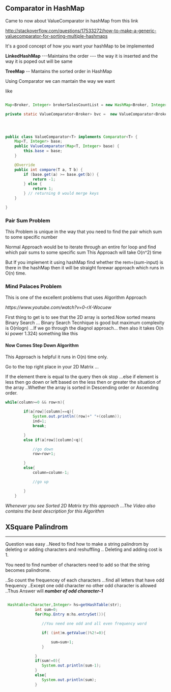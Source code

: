 <h2>Comparator in HashMap</h2>

Came to now about ValueComparator in hashMap from this link 

http://stackoverflow.com/questions/17533272/how-to-make-a-generic-valuecomparator-for-sorting-multiple-hashmaps


It's a good concept of how you want your hashMap to be implemented 

<b>LinkedHashMap</b> ---Maintains the order --- the way it is inserted and the way it is poped out will be same

<b>TreeMap</b> -- Mantains the sorted order in HashMap


Using Comparator we can mantain the way we want 

like 
```java

Map<Broker, Integer> brokerSalesCountList = new HashMap<Broker, Integer>();

private static ValueComparator<Broker> bvc =  new ValueComparator<Broker>(brokerSalesCountList);




public class ValueComparator<T> implements Comparator<T> {  
    Map<T, Integer> base;
    public ValueComparator(Map<T, Integer> base) {
        this.base = base;
    }

    @Override
    public int compare(T a, T b) {
        if (base.get(a) >= base.get(b)) {
            return -1;
        } else {
            return 1;
        } // returning 0 would merge keys
    }

}


```


<h3> Pair Sum Problem </h3>


<p>This Problem is unique in the way that you need to find the pair which sum to some specific number </p>
<p>Normal Approach would be to iterate through an entire for loop and find which pair sums to some specific sum
This Approach will take O(n^2) time
</p>
<p>
    But If you implement it using hashMap find whether the rem=(sum-input) is there in the hashMap then it will be straight forewar approach which runs in O(n) time.

</p>

<h3> Mind Palaces Problem </h3>

<p> This is one of the excellent problems that uses Algorithm Approach </p>

<p><i>https://www.youtube.com/watch?v=0-rX-Wocuew</i></p>

<p>First thing to get is to see that the 2D array is sorted.Now sorted means Binary Search ...
Binary Search Tecnhique is good but maximum complexity is O(nlogn)  ...If we go through the diagnol approach...
then also it takes O(n ki power 1.324) something like this
</p>

<p>
<h4>Now Comes Step Down Algorithm 
</h4>
This Approach is helpful it runs in O(n) time only.

Go to the top right place in your 2D Matrix ...

If the element there is equal to the query then ok stop ...else if element is less then go down or left based on the less then or greater the situation of the array ..Whether the array is sorted in Descending order or Ascending order.

```java
while(column>=0 && row<n){
            
        if(a[row][column]==q){
            System.out.println((row)+" "+(column));
            ind=1;
            break;

        }
        else if(a[row][column]<q){

            //go down
            row=row+1;

        }
        else{
            column=column-1;

            //go up

        }
    }
```

<i>Whenever you see Sorted 2D Matrix try this approach ...The Video also contains the best description for this Algorithm</i>
</p>

<h2>XSquare Palindrom</h2>
<hr>
<p>
Question was easy ..Need to find how to make a string palindrom  by deleting or adding characters and reshuffling ..
Deleting and adding cost is 1.

You need to find number of characters need to add so that the string becomes palindrome.

..So count the frequencey of each characters ...find all letters that have odd frequency ..Except one odd character no other odd character is allowed ..Thus Answer will <b><i>number of odd character-1</i> </b>

```java

 Hashtable<Character,Integer> hs=getHashTable(str);
             int sum=0;
             for(Map.Entry m:hs.entrySet()){

                //You need one odd and all even frequency word

                if( (int)m.getValue()%2!=0){

                    sum=sum+1;
                }

             }
             if(sum!=0){
                System.out.println(sum-1);
             }
             else{
                System.out.println(sum);
             }

```
</p>